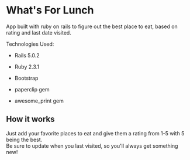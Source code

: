 # What's For Lunch

App built with ruby on rails to figure out the best place to eat, based on rating and last date visited.

Technologies Used:
 
* Rails 5.0.2

* Ruby 2.3.1

* Bootstrap

* paperclip gem

* awesome_print gem 


## How it works

Just add your favorite places to eat and give them a rating from 1-5 with 5 being the best.  
Be sure to update when you last visited, so you'll always get something new!
